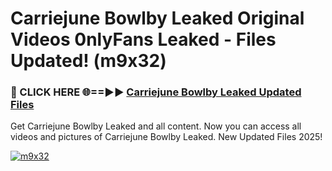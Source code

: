 # Carriejune Bowlby Leaked Original Videos 0nlyFans Leaked - Files Updated! (m9x32)

<h3>🔴 CLICK HERE 🌐==►► <a href="https://tinyurl.com/2jnfzry5" rel="nofollow">Carriejune Bowlby Leaked Updated Files</a></h3>

Get Carriejune Bowlby Leaked and all content. Now you can access all videos and pictures of Carriejune Bowlby Leaked. New Updated Files 2025!

[![m9x32](https://i.imgur.com/GyGTBgg.gif)](https://tinyurl.com/2jnfzry5)

